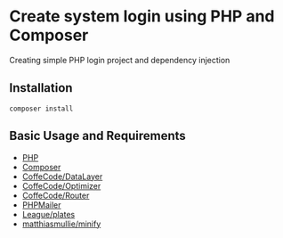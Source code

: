 # Create system login using PHP and Composer 

Creating simple PHP login project and dependency injection

## Installation

```
composer install
```

## Basic Usage and Requirements

- [PHP](https://www.php.net/)
- [Composer](https://getcomposer.org/)
- [CoffeCode/DataLayer](https://packagist.org/packages/coffeecode/datalayer)
- [CoffeCode/Optimizer](https://packagist.org/packages/coffeecode/optimizer)
- [CoffeCode/Router](https://packagist.org/packages/coffeecode/router)
- [PHPMailer](https://packagist.org/packages/phpmailer/phpmailer)
- [League/plates](https://packagist.org/packages/league/plates)
- [matthiasmullie/minify](https://packagist.org/packages/matthiasmullie/minify)